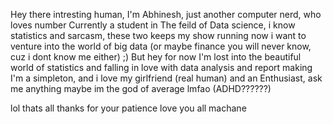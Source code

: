 Hey there intresting human, I'm Abhinesh, just another computer nerd, who loves number
Currently a student in The feild of Data science, i know statistics and sarcasm, these two keeps my show running
now i want to venture into the world of big data (or maybe finance you will never know, cuz i dont know me either) ;)
But hey for now I'm lost into the beautiful world of statistics and falling in love with data analysis and report making
I'm a simpleton, and i love my girlfriend (real human)
and an Enthusiast, ask me anything 
maybe im the god of average lmfao (ADHD??????)

lol thats all thanks for your patience
love you all machane
<!---
Abhinesh-sekar/Abhinesh-sekar is a ✨ special ✨ repository because its `README.md` (this file) appears on your GitHub profile.
You can click the Preview link to take a look at your changes.
--->
